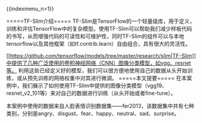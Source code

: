 {{indexmenu_n>1}}

=====TF-Slim介绍=====
TF-Slim是TensorFlow的一个轻量级库，用于定义，训练和评估TensorFlow中的复杂模型。使用TF-Slim可以帮助我们减少样板代码的书写，从而增强代码的可读性和可维护性，同时TF-Slim的组件可以与本地tensorflow以及其他框架（如tf.contrib.learn）自由组合，具有很大的灵活性。

[[https://github.com/tensorflow/models/tree/master/research/slim|TF-Slim]]中提供了几种广泛使用的卷积神经网络（CNN）图像分类模型，如vgg、resnet等。
利用这些已经定义好的模型，我们可以很方便地使用自己的数据从头开始训练，或从预先训练的网络权重中对其进行微调。
=====本文提要=====
在本案例中，我们展示了如何使用TF-Slim中提供的图像分类模型（vgg19、resnet\_v2\_101等）来对自己的数据进行训练（从头开始或者fine-tune）。

本案例中使用的数据来自人脸表情识别数据集——fer2013，该数据集中共有七种类别，分别是angry、disgust、fear、happy、neutral、sad、surprise。


